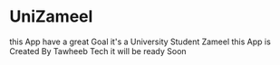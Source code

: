 # UniZameel
this App have a great Goal it's a University Student Zameel
this App is Created By Tawheeb Tech 
it will be ready Soon
